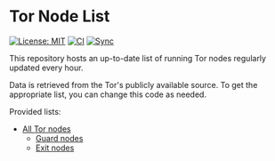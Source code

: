 # Tor Node List

[![License: MIT](https://img.shields.io/badge/License-MIT-blue.svg)](./LICENSE)
[![CI](https://github.com/alireza-rezaee/tor-nodes/actions/workflows/ci.yml/badge.svg)](https://github.com/alireza-rezaee/tor-nodes/actions/workflows/ci.yml)
[![Sync](https://github.com/alireza-rezaee/tor-nodes/actions/workflows/sync.yml/badge.svg)](https://github.com/alireza-rezaee/tor-nodes/actions/workflows/sync.yml)

This repository hosts an up-to-date list of running Tor nodes regularly updated every hour.

Data is retrieved from the Tor's publicly available source. To get the appropriate list, you can change this code as needed.

Provided lists:

* [All Tor nodes](https://raw.githubusercontent.com/alireza-rezaee/tor-nodes/main/latest.all.csv)
  * [Guard nodes](https://raw.githubusercontent.com/alireza-rezaee/tor-nodes/main/latest.guards.csv)
  * [Exit nodes](https://raw.githubusercontent.com/alireza-rezaee/tor-nodes/main/latest.exits.csv)
